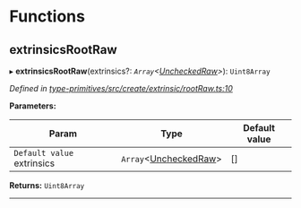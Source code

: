 

# Functions

<a id="extrinsicsrootraw"></a>

##  extrinsicsRootRaw

▸ **extrinsicsRootRaw**(extrinsics?: *`Array`<[UncheckedRaw](_type_primitives_src_extrinsic_d_.md#uncheckedraw)>*): `Uint8Array`

*Defined in [type-primitives/src/create/extrinsic/rootRaw.ts:10](https://github.com/polkadot-js/api/blob/ef78f2a/packages/type-primitives/src/create/extrinsic/rootRaw.ts#L10)*

**Parameters:**

| Param | Type | Default value |
| ------ | ------ | ------ |
| `Default value` extrinsics | `Array`<[UncheckedRaw](_type_primitives_src_extrinsic_d_.md#uncheckedraw)> |  [] |

**Returns:** `Uint8Array`

___

